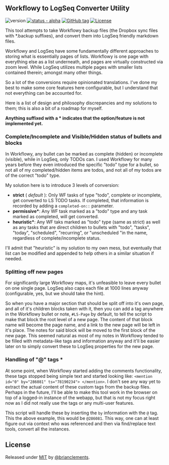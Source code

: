 ## Workflowy to LogSeq Converter Utility

![version](https://img.shields.io/badge/version-0.8.0-yellowgreen) [![status - alpha](https://img.shields.io/badge/status-alpha-orange)](https://) [![GitHub tag](https://img.shields.io/github/tag/brianclements/wf2ls?include_prereleases=&sort=semver&color=blue)](https://github.com/brianclements/wf2ls/releases/)
[![License](https://img.shields.io/badge/License-MIT-blue)](#license)

This tool attempts to take Workflowy backup files (the Dropbox sync files with
*.backup suffixes), and convert them into LogSeq friendly markdown files.

Workflowy and LogSeq have some fundamentally different approaches to storing
what is essentially pages of lists. Workflowy is one page with everything else
as a list underneath, and pages are virtually constructed via zoom level. While
LogSeq utilizes multiple pages with smaller lists contained therein; amongst
many other things.

So a lot of the conversions require opinionated translations. I've done
my best to make some core features here configurable, but I understand that not
everything can be accounted for.

Here is a list of design and philosophy discrepancies and my solutions to them;
this is also a bit of a roadmap for myself. 

**Anything suffixed with a __*__ indicates that the option/feature is not
implemented yet.**

### Complete/Incomplete and Visible/Hidden status of bullets and blocks

In Workflowy, any bullet can be marked as complete (hidden) or incomplete
(visible), while in LogSeq, only TODOs can. I used Workflowy for many years
before they even introduced the specific "todo" type for a bullet, so not all of 
my completed/hidden items are todos, and not all of my todos are of the correct
"todo" type.

My solution here is to introduce 3 levels of conversion:

- **strict** ( _default_ ): Only WF tasks of type "todo", complete or
    incomplete, get converted to LS TODO tasks. If completed, that information
    is recorded by adding a `completed-on::` parameter.
- __permissive*__: Any WF task marked as a "todo" type and any task marked as
    completed, will get converted.
- __heuristic*__: Any WF taks marked as "todo" type (same as strict) as well as
    any tasks that are direct children to bullets with "todo", "tasks", "today",
    "scheduled", "recurring", or "unscheduled "in the name, regardless of
    complete/incomplete status.

I'll admit that "heuristic" is my solution to my own mess, but eventually that
list can be modified and appended to help others in a similar situation if
needed.

### Splitting off new pages

For significantly large Workflowy maps, it's unfeasible to leave every bullet on
one single page. LogSeq also caps each file at 1000 lines anyway (configurable,
yes, but we should take the hint).

So when you have a major section that should be split off into it's own page,
and all of it's children blocks taken with it, then you can add a tag anywhere
in the Workflowy bullet or note, `#LS-Page` by default, to tell the script to
make that block the root level of a new page. The content of that block name
will become the page name, and a link to the new page will be left in it's
place. The notes for said block will be moved to the first block of the new page.
This seemed natural as most of my notes in Workflowy tended to be filled with
metadata-like tags and information anyway and it'll be easier later on to simply
convert these to LogSeq properties for the new page.

### Handling of "@" tags *

At some point, when Workflowy started adding the comments functionality, these
tags stopped being simple text and started looking like: `<mention id="0"
by="286081" ts="78190234"> </mention>`. I don't see any way yet to extract the
actual content of these custom tags from the backup files. Perhaps in the
future, I'll be able to make this tool work in the browser on top of a logged-in
instance of the webapp, but that is not my focus right now as I did not really
use the tags or any multi-user features.

This script will handle these by inserting the `by` information with the `@`
tag. This the above example, this would be `@286081`. This way, one can at least
figure out via context who was referenced and then via find/replace text tools,
convert all the instances.

## License

Released under [MIT](/LICENSE) by [@brianclements](https://github.com/brianclements).
